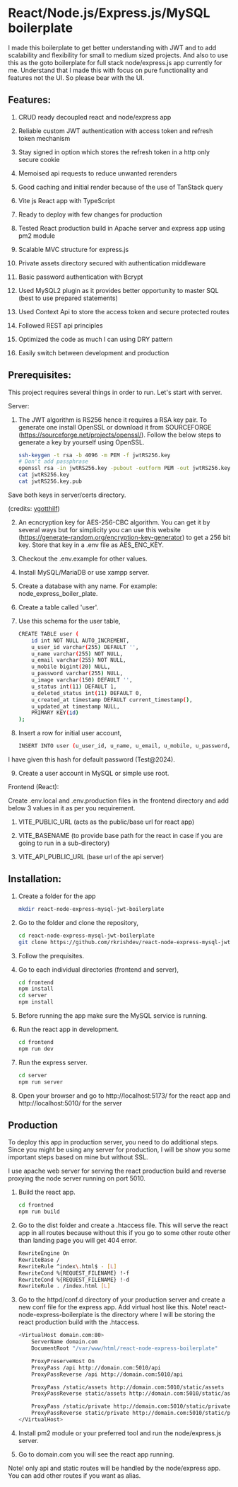 # React/Node.js/Express.js/MySQL boilerplate

I made this boilerplate to get better understanding with JWT and to add scalability and flexibility for small to medium sized projects. And also to use this as the goto boilerplate for full stack node/express.js app currently for me. Understand that I made this with focus on pure functionality and features not the UI. So please bear with the UI.

## Features:

1. CRUD ready decoupled react and node/express app

2. Reliable custom JWT authentication with access token and refresh token mechanism

3. Stay signed in option which stores the refresh token in a http only secure cookie

4. Memoised api requests to reduce unwanted rerenders

5. Good caching and initial render because of the use of TanStack query 

6. Vite js React app with TypeScript

7. Ready to deploy with few changes for production

8. Tested React production build in Apache server and express app using pm2 module

9. Scalable MVC structure for express.js

10. Private assets directory secured with authentication middleware

11. Basic password authentication with Bcrypt

12. Used MySQL2 plugin as it provides better opportunity to master SQL (best to use prepared statements)

13. Used Context Api to store the access token and secure protected routes

14. Followed REST api principles

15. Optimized the code as much I can using DRY pattern

16. Easily switch between development and production

## Prerequisites:

This project requires several things in order to run. Let's start with server.

Server:

1. The JWT algorithm is RS256 hence it requires a RSA key pair. To generate one install OpenSSL or download it from SOURCEFORGE (https://sourceforge.net/projects/openssl/). Follow the below steps to generate a key by yourself using OpenSSL.

    ```bash
    ssh-keygen -t rsa -b 4096 -m PEM -f jwtRS256.key
    # Don't add passphrase
    openssl rsa -in jwtRS256.key -pubout -outform PEM -out jwtRS256.key.pub
    cat jwtRS256.key
    cat jwtRS256.key.pub
    ```

Save both keys in server/certs directory.

(credits: [ygotthilf](https://gist.github.com/ygotthilf/baa58da5c3dd1f69fae9))

2. An ecncryption key for AES-256-CBC algorithm. You can get it by several ways but for simplicity you can use this website (https://generate-random.org/encryption-key-generator) to get a 256 bit key. Store that key in a .env file as AES_ENC_KEY.

3. Checkout the .env.example for other values.

4. Install MySQL/MariaDB or use xampp server.

5. Create a database with any name. For example: node_express_boiler_plate.

6. Create a table called 'user'.

7. Use this schema for the user table,

    ```bash
    CREATE TABLE user (
        id int NOT NULL AUTO_INCREMENT,
        u_user_id varchar(255) DEFAULT '',
        u_name varchar(255) NOT NULL,
        u_email varchar(255) NOT NULL,
        u_mobile bigint(20) NULL,
        u_password varchar(255) NULL,
        u_image varchar(150) DEFAULT '',
        u_status int(11) DEFAULT 1,
        u_deleted_status int(11) DEFAULT 0,
        u_created_at timestamp DEFAULT current_timestamp(),
        u_updated_at timestamp NULL,
        PRIMARY KEY(id)
    );
    ```

8. Insert a row for initial user account,

    ```bash
    INSERT INTO user (u_user_id, u_name, u_email, u_mobile, u_password, u_image) VALUES (CONCAT('UID', FLOOR(100000000 + RAND() * 899999999)), 'Dev', 'developer@gmail.com', '9411111111', '$2y$10$veKVq0kHaVuMBN84Fj27u.eM4Fd4/e8DlreDsj6I1XOtmdVNjRS7O', '');
    ```

I have given this hash for default password (Test@2024).

9. Create a user account in MySQL or simple use root.

Frontend (React):

Create .env.local and .env.production files in the frontend directory and add below 3 values in it as per you requirement.

1. VITE_PUBLIC_URL (acts as the public/base url for react app)

2. VITE_BASENAME (to provide base path for the react in case if you are going to run in a sub-directory)

3. VITE_API_PUBLIC_URL (base url of the api server)

## Installation:

1. Create a folder for the app

    ```bash
    mkdir react-node-express-mysql-jwt-boilerplate
    ```

2. Go to the folder and clone the repository,

    ```bash
    cd react-node-express-mysql-jwt-boilerplate
    git clone https://github.com/rkrishdev/react-node-express-mysql-jwt-boilerplate .
    ```

3. Follow the prequisites.

4. Go to each individual directories (frontend and server),

    ```bash
    cd frontend
    npm install
    cd server
    npm install
    ```

5. Before running the app make sure the MySQL service is running.

6. Run the react app in development.

    ```bash
    cd frontend
    npm run dev    
    ```

6. Run the express server.

    ```bash
    cd server
    npm run server
    ```

7. Open your browser and go to http://localhost:5173/ for the react app and http://localhost:5010/ for the server

## Production

To deploy this app in production server, you need to do additional steps. Since you might be using any server for production, I will be show you some important steps based on mine but without SSL.

I use apache web server for serving the react production build and reverse proxying the node server running on port 5010.

1. Build the react app.

    ```bash
    cd frontned
    npm run build
    ```

2. Go to the dist folder and create a .htaccess file. This will serve the react app in all routes because without this if you go to some other route other than landing page you will get 404 error.

    ```bash
    RewriteEngine On
    RewriteBase /
    RewriteRule ^index\.html$ - [L]
    RewriteCond %{REQUEST_FILENAME} !-f
    RewriteCond %{REQUEST_FILENAME} !-d
    RewriteRule . /index.html [L]
    ```

3. Go to the httpd/conf.d directory of your production server and create a new conf file for the express app. Add virtual host like this. Note! react-node-express-boilerplate is the directory where I will be storing the react production build with the .htaccess.

    ```bash
    <VirtualHost domain.com:80>
        ServerName domain.com
        DocumentRoot "/var/www/html/react-node-express-boilerplate"

        ProxyPreserveHost On
        ProxyPass /api http://domain.com:5010/api
        ProxyPassReverse /api http://domain.com:5010/api

        ProxyPass /static/assets http://domain.com:5010/static/assets
        ProxyPassReverse static/assets http://domain.com:5010/static/assets

        ProxyPass /static/private http://domain.com:5010/static/private
        ProxyPassReverse static/private http://domain.com:5010/static/private
    </VirtualHost>
    ```

4. Install pm2 module or your preferred tool and run the node/express.js server.

5. Go to domain.com you will see the react app running.

Note! only api and static routes will be handled by the node/express app. You can add other routes if you want as alias.